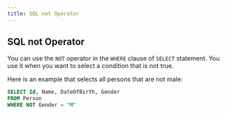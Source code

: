 ```yaml
---
title: SQL not Operator
---
```

## SQL not Operator

You can use the `NOT` operator in the `WHERE` clause of `SELECT` statement. You use it when you want to select a condition that is not true.

Here is an example that selects all persons that are not male:

```sql
SELECT Id, Name, DateOfBirth, Gender
FROM Person
WHERE NOT Gender = "M"
```



